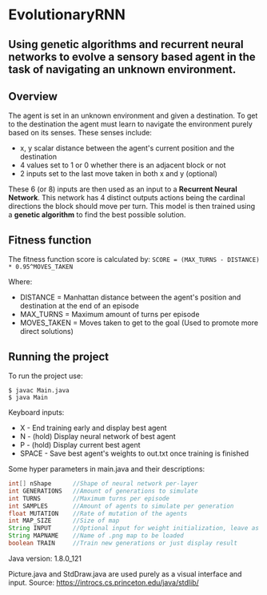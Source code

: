 # EvolutionaryRNN
Using genetic algorithms and recurrent neural networks to evolve a sensory based agent in the task of navigating an unknown environment.
---------------

Overview
---------------
The agent is set in an unknown environment and given a destination. To get to the destination the agent must learn to navigate the environment purely based on its senses.
These senses include:
- x, y scalar distance between the agent's current position and the destination
- 4 values set to 1 or 0 whether there is an adjacent block or not
- 2 inputs set to the last move taken in both x and y (optional)

These 6 (or 8) inputs are then used as an input to a **Recurrent Neural Network**. This network has 4 distinct outputs actions being the cardinal directions the block should move per turn. This model is then trained using a **genetic algorithm** to find the best possible solution.

Fitness function
---------------
The fitness function score is calculated by:
`SCORE = (MAX_TURNS - DISTANCE) * 0.95^MOVES_TAKEN`

Where:
- DISTANCE = Manhattan distance between the agent's position and destination at the end of an episode
- MAX_TURNS = Maximum amount of turns per episode
- MOVES_TAKEN = Moves taken to get to the goal (Used to promote more direct solutions)

Running the project
---------------
To run the project use:
```
$ javac Main.java
$ java Main
```

Keyboard inputs:
- X - End training early and display best agent
- N - (hold) Display neural network of best agent
- P - (hold) Display current best agent
- SPACE - Save best agent's weights to out.txt once training is finished

Some hyper parameters in main.java and their descriptions:
```java
int[] nShape      //Shape of neural network per-layer
int GENERATIONS   //Amount of generations to simulate
int TURNS         //Maximum turns per episode
int SAMPLES       //Amount of agents to simulate per generation
float MUTATION    //Rate of mutation of the agents
int MAP_SIZE      //Size of map
String INPUT      //Optional input for weight initialization, leave as "" for random initial values
String MAPNAME    //Name of .png map to be loaded
boolean TRAIN     //Train new generations or just display result
```


Java version: 1.8.0_121

Picture.java and StdDraw.java are used purely as a visual interface and input. 
Source: https://introcs.cs.princeton.edu/java/stdlib/
